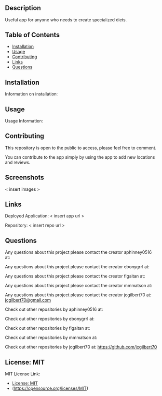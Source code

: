   # <Meal-Train>

  
 
  ## Description
  
  Useful app for anyone who needs to create specialized diets.
 
  ## Table of Contents
  - [Installation](#installation)
  - [Usage](#usage)
  - [Contributing](#contributing)
  - [Links](#links)
  - [Questions](#questions)
  

  ## Installation

  Information on installation: 

  ## Usage
  
  Usage Information: 
 
  ## Contributing
  
  This repository is open to the public to access, please feel free to comment.

  You can contribute to the app simply by using the app to add new locations and reviews.
  
  ## Screenshots

  < insert images >

  ## Links

  Deployed Application: 
  < insert app url >

  Repository: 
  < insert repo url >
 
  ## Questions

  Any questions about this project please contact the creator aphinney0516 at:

  Any questions about this project please contact the creator ebonygrrl at:
  
  Any questions about this project please contact the creator flgaitan at:

  Any questions about this project please contact the creator mmmatson at:

  Any questions about this project please contact the creator jcgilbert70 at: jcgilbert70@gmail.com


  Check out other repositories by aphinney0516 at: 

  Check out other repositories by ebonygrrl at: 

  Check out other repositories by flgaitan at: 

  Check out other repositories by mmmatson at: 

  Check out other repositories by jcgilbert70 at: https://github.com/jcgilbert70
  
  ## License: MIT
  
  MIT License Link:
  - [License: MIT](https://img.shields.io/badge/License-MIT-yellow.svg)
  - (https://opensource.org/licenses/MIT)

  
